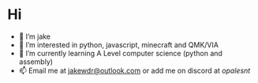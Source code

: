 # Hi 
- 👋 I’m jake
- 👀 I’m interested in python, javascript, minecraft and QMK/VIA
- 🌱 I’m currently learning A Level computer science (python and assembly)
- 📫 Email me at jakewdr@outlook.com or add me on discord at *opalesnt*
